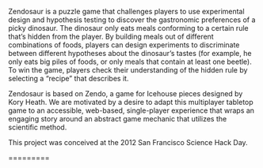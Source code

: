 Zendosaur is a puzzle game that challenges players to use experimental design and hypothesis testing to discover the gastronomic preferences of a picky dinosaur. The dinosaur only eats meals conforming to a certain rule that’s hidden from the player. By building meals out of different combinations of foods, players can design experiments to discriminate between different hypotheses about the dinosaur’s tastes (for example, he only eats big piles of foods, or only meals that contain at least one beetle). To win the game, players check their understanding of the hidden rule by selecting a “recipe” that describes it.

Zendosaur is based on Zendo, a game for Icehouse pieces designed by Kory Heath. We are motivated by a desire to adapt this multiplayer tabletop game to an accessible, web-based, single-player experience that wraps an engaging story around an abstract game mechanic that utilizes the scientific method.

This project was conceived at the 2012 San Francisco Science Hack Day.

=========
